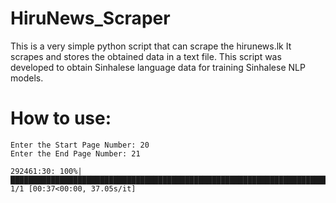 # HiruNews_Scraper
This is a very simple python script that can scrape the hirunews.lk It scrapes and stores the obtained data in a text file.
This script was developed to obtain Sinhalese language data for training Sinhalese NLP models.

# How to use:
```
Enter the Start Page Number: 20
Enter the End Page Number: 21

292461:30: 100%|███████████████████████████████████████████████████████████████████████████████████████████████████████████| 1/1 [00:37<00:00, 37.05s/it]

```
